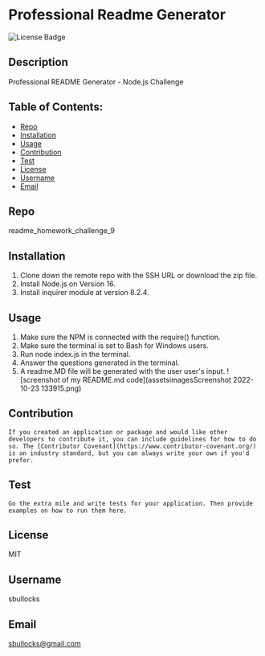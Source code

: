 
  # Professional Readme Generator

  ![License Badge](https://img.shields.io/badge/license-MIT-green) 

  ## Description
  Professional README Generator - Node.js Challenge

  ## Table of Contents:
  * [Repo](#repo) 
  * [Installation](#installation)
  * [Usage](#usage)
  * [Contribution](#contribution)
  * [Test](#test)
  * [License](#license)
  * [Username](#username)
  * [Email](#email)

  ## Repo
  readme_homework_challenge_9

  ## Installation
  1. Clone down the remote repo with the SSH URL or download the zip file.   
  2. Install Node.js on Version 16.   
  3. Install inquirer module at version 8.2.4.

  ## Usage
  1. Make sure the NPM is connected with the require() function.   
  2. Make sure the terminal is set to Bash for Windows users.   
  3. Run node index.js in the terminal.   
  4. Answer the questions generated in the terminal.   
  5. A readme.MD file will be generated with the user user's input.
  ![screenshot of my README.md code](assetsimagesScreenshot 2022-10-23 133915.png)

  ## Contribution
    If you created an application or package and would like other developers to contribute it, you can include guidelines for how to do so. The [Contributor Covenant](https://www.contributor-covenant.org/) is an industry standard, but you can always write your own if you'd prefer.

  ## Test
    Go the extra mile and write tests for your application. Then provide examples on how to run them here.

  ## License
  MIT

  ## Username
  sbullocks

  ## Email
  sbullocks@gmail.com
